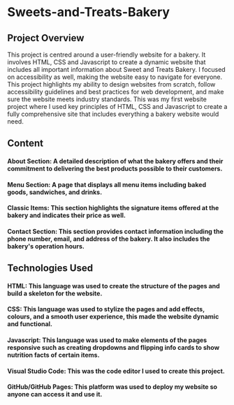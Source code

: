 # Sweets-and-Treats-Bakery
## Project Overview ##
This project is centred around a user-friendly website for a bakery. It involves HTML, CSS and Javascript to create a dynamic website that includes all important information about Sweet and Treats Bakery. I focused on accessibility as well, making the website easy to navigate for everyone. This project highlights my ability to design websites from scratch, follow accessibility guidelines and best practices for web development, and make sure the website meets industry standards. This was my first website project where I used key principles of HTML, CSS and Javascript to create a fully comprehensive site that includes everything a bakery website would need.

## Content ##
#### About Section: A detailed description of what the bakery offers and their commitment to delivering the best products possible to their customers.
#### Menu Section: A page that displays all menu items including baked goods, sandwiches, and drinks.
#### Classic Items: This section highlights the signature items offered at the bakery and indicates their price as well.
#### Contact Section: This section provides contact information including the phone number, email, and address of the bakery. It also includes the bakery's operation hours.


## Technologies Used ##
#### HTML: This language was used to create the structure of the pages and build a skeleton for the website.
#### CSS: This language was used to stylize the pages and add effects, colours, and a smooth user experience, this made the website dynamic and functional.
#### Javascript: This language was used to make elements of the pages responsive such as creating dropdowns and flipping info cards to show nutrition facts of certain items.
#### Visual Studio Code: This was the code editor I used to create this project.
#### GitHub/GitHub Pages: This platform was used to deploy my website so anyone can access it and use it.
